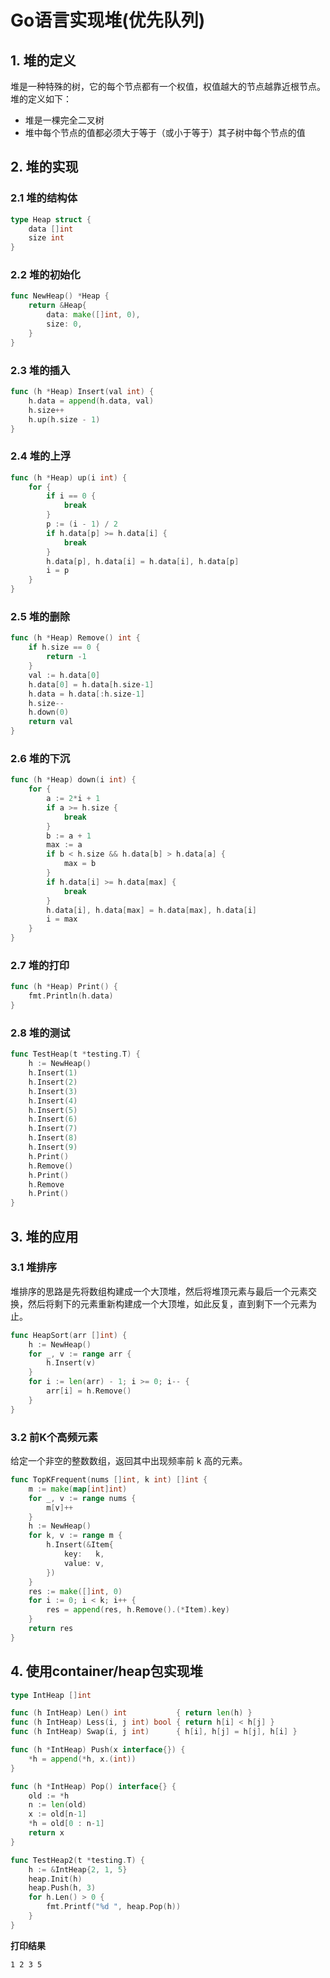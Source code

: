 # Go语言实现堆(优先队列)
## 1. 堆的定义
堆是一种特殊的树，它的每个节点都有一个权值，权值越大的节点越靠近根节点。堆的定义如下：
- 堆是一棵完全二叉树
- 堆中每个节点的值都必须大于等于（或小于等于）其子树中每个节点的值
## 2. 堆的实现
### 2.1 堆的结构体
```go
type Heap struct {
    data []int
    size int
}
```
### 2.2 堆的初始化
```go
func NewHeap() *Heap {
    return &Heap{
        data: make([]int, 0),
        size: 0,
    }
}
```
### 2.3 堆的插入
```go
func (h *Heap) Insert(val int) {
    h.data = append(h.data, val)
    h.size++
    h.up(h.size - 1)
}
```
### 2.4 堆的上浮
```go
func (h *Heap) up(i int) {
    for {
        if i == 0 {
            break
        }
        p := (i - 1) / 2
        if h.data[p] >= h.data[i] {
            break
        }
        h.data[p], h.data[i] = h.data[i], h.data[p]
        i = p
    }
}
```
### 2.5 堆的删除
```go
func (h *Heap) Remove() int {
    if h.size == 0 {
        return -1
    }
    val := h.data[0]
    h.data[0] = h.data[h.size-1]
    h.data = h.data[:h.size-1]
    h.size--
    h.down(0)
    return val
}
```
### 2.6 堆的下沉
```go
func (h *Heap) down(i int) {
    for {
        a := 2*i + 1
        if a >= h.size {
            break
        }
        b := a + 1
        max := a
        if b < h.size && h.data[b] > h.data[a] {
            max = b
        }
        if h.data[i] >= h.data[max] {
            break
        }
        h.data[i], h.data[max] = h.data[max], h.data[i]
        i = max
    }
}
```
### 2.7 堆的打印
```go
func (h *Heap) Print() {
    fmt.Println(h.data)
}
```
### 2.8 堆的测试
```go
func TestHeap(t *testing.T) {
    h := NewHeap()
    h.Insert(1)
    h.Insert(2)
    h.Insert(3)
    h.Insert(4)
    h.Insert(5)
    h.Insert(6)
    h.Insert(7)
    h.Insert(8)
    h.Insert(9)
    h.Print()
    h.Remove()
    h.Print()
    h.Remove
    h.Print()
}
```
## 3. 堆的应用
### 3.1 堆排序
堆排序的思路是先将数组构建成一个大顶堆，然后将堆顶元素与最后一个元素交换，然后将剩下的元素重新构建成一个大顶堆，如此反复，直到剩下一个元素为止。
```go
func HeapSort(arr []int) {
    h := NewHeap()
    for _, v := range arr {
        h.Insert(v)
    }
    for i := len(arr) - 1; i >= 0; i-- {
        arr[i] = h.Remove()
    }
}
```
### 3.2 前K个高频元素
给定一个非空的整数数组，返回其中出现频率前 k 高的元素。
```go
func TopKFrequent(nums []int, k int) []int {
    m := make(map[int]int)
    for _, v := range nums {
        m[v]++
    }
    h := NewHeap()
    for k, v := range m {
        h.Insert(&Item{
            key:   k,
            value: v,
        })
    }
    res := make([]int, 0)
    for i := 0; i < k; i++ {
        res = append(res, h.Remove().(*Item).key)
    }
    return res
}
```
## 4. 使用container/heap包实现堆
```go
type IntHeap []int

func (h IntHeap) Len() int           { return len(h) }
func (h IntHeap) Less(i, j int) bool { return h[i] < h[j] }
func (h IntHeap) Swap(i, j int)      { h[i], h[j] = h[j], h[i] }

func (h *IntHeap) Push(x interface{}) {
    *h = append(*h, x.(int))
}

func (h *IntHeap) Pop() interface{} {
    old := *h
    n := len(old)
    x := old[n-1]
    *h = old[0 : n-1]
    return x
}

func TestHeap2(t *testing.T) {
    h := &IntHeap{2, 1, 5}
    heap.Init(h)
    heap.Push(h, 3)
    for h.Len() > 0 {
        fmt.Printf("%d ", heap.Pop(h))
    }
}
```
**打印结果**
```
1 2 3 5
```